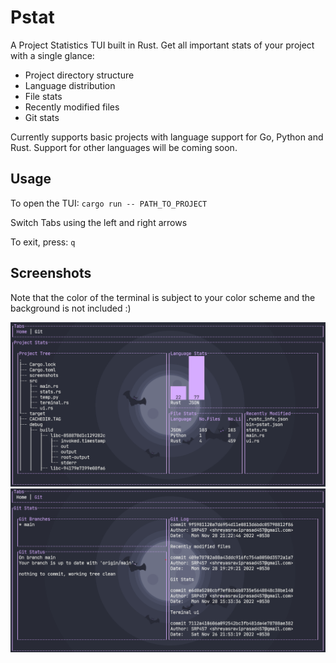 # Pstat

A Project Statistics TUI built in Rust. Get all important stats of your project with a single glance: 
  - Project directory structure
  - Language distribution
  - File stats
  - Recently modified files
  - Git stats

Currently supports basic projects with language support for Go, Python and Rust. Support for other languages will be coming soon.

## Usage
To open the TUI: ```cargo run -- PATH_TO_PROJECT```

Switch Tabs using the left and right arrows

To exit, press: ```q```

## Screenshots
Note that the color of the terminal is subject to your color scheme and the background is not included :)

![alt text](https://github.com/SRP457/pstat/blob/main/screenshots/home.png?raw=true)
![alt text](https://github.com/SRP457/pstat/blob/main/screenshots/git.png?raw=true)
